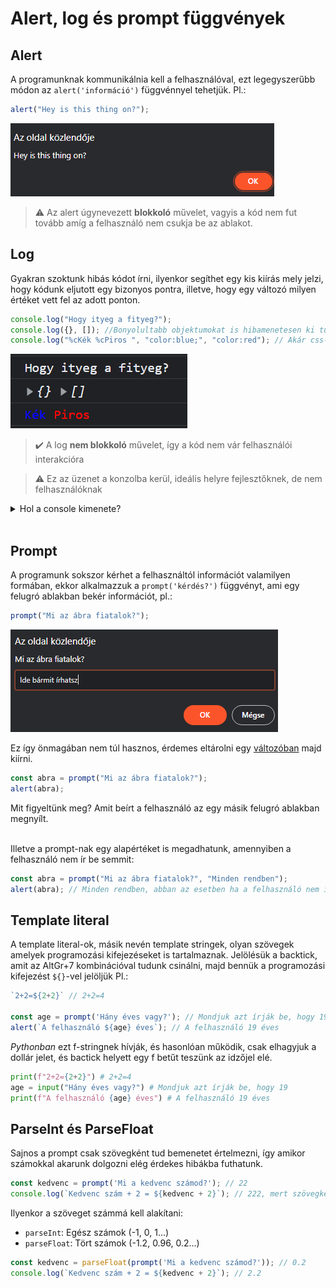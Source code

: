 # Alert, log és prompt függvények

## Alert

A programunknak kommunikálnia kell a felhasználóval, ezt legegyszerűbb módon az `alert('információ')` függvénnyel tehetjük. Pl.:

```js
alert("Hey is this thing on?");
```

![alert ablak](./assets/alert.png)

> :warning: Az alert úgynevezett **blokkoló** művelet, vagyis a kód nem fut tovább amíg a felhasználó nem csukja be az ablakot.

## Log

Gyakran szoktunk hibás kódot írni, ilyenkor segíthet egy kis kiírás mely jelzi, hogy kódunk eljutott egy bizonyos pontra, illetve, hogy egy változó milyen értéket vett fel az adott ponton.

```js
console.log("Hogy ityeg a fityeg?");
console.log({}, []); //Bonyolultabb objektumokat is hibamenetesen ki tud írni
console.log("%cKék %cPiros ", "color:blue;", "color:red"); // Akár css-t is használhatunk a színezéshez a %c paraméter segítségével
```

![output](./assets/consoleout.png)

> :heavy_check_mark: A log **nem blokkoló** művelet, így a kód nem vár felhasználói interakcióra

> :warning: Ez az üzenet a konzolba kerül, ideális helyre fejlesztőknek, de nem felhasználóknak

<details>
<summary>Hol a console kimenete?</summary>

![console](./assets/console.png)
A html-es debug ablakban

</details>
<br/>

## Prompt

A programunk sokszor kérhet a felhasználtól információt valamilyen formában, ekkor alkalmazzuk a `prompt('kérdés?')` függvényt, ami egy felugró ablakban bekér információt, pl.:

```js
prompt("Mi az ábra fiatalok?");
```

![prompt ablak](./assets/prompt.png)

Ez így önmagában nem túl hasznos, érdemes eltárolni egy [változóban](valtozo.md) majd kiírni.

```js
const abra = prompt("Mi az ábra fiatalok?");
alert(abra);
```

Mit figyeltünk meg?
Amit beírt a felhasználó az egy másik felugró ablakban megnyílt.
<br/><br/>

Illetve a prompt-nak egy alapértéket is megadhatunk, amennyiben a felhasználó nem ír be semmit:

```js
const abra = prompt("Mi az ábra fiatalok?", "Minden rendben");
alert(abra); // Minden rendben, abban az esetben ha a felhasználó nem ír be semmit
```

## Template literal

A template literal-ok, másik nevén template stringek, olyan szövegek amelyek programozási kifejezéseket is tartalmaznak.
Jelölésük a backtick, amit az AltGr+7 kombinációval tudunk csinálni, majd bennük a programozási kifejezést `${}`-vel jelöljük
Pl.:
```js
`2+2=${2+2}` // 2+2=4

const age = prompt('Hány éves vagy?'); // Mondjuk azt írják be, hogy 19
alert(`A felhasználó ${age} éves`); // A felhasználó 19 éves
```

_Pythonban_ ezt f-stringnek hívják, és hasonlóan működik, csak elhagyjuk a dollár jelet, és bactick helyett egy f betűt teszünk az idzőjel elé.
```py
print(f"2+2={2+2}") # 2+2=4
age = input("Hány éves vagy?") # Mondjuk azt írják be, hogy 19
print(f"A felhasználó {age} éves") # A felhasználó 19 éves
```

## ParseInt és ParseFloat

Sajnos a prompt csak szövegként tud bemenetet értelmezni, így amikor számokkal akarunk dolgozni elég érdekes hibákba futhatunk.
```js
const kedvenc = prompt('Mi a kedvenc számod?'); // 22
console.log(`Kedvenc szám + 2 = ${kedvenc + 2}`); // 222, mert szövegként kezeli
```

Ilyenkor a szöveget számmá kell alakítani:
- `parseInt`: Egész számok (-1, 0, 1...)
- `parseFloat`: Tört számok (-1.2, 0.96, 0.2...)
```js
const kedvenc = parseFloat(prompt('Mi a kedvenc számod?')); // 0.2
console.log(`Kedvenc szám + 2 = ${kedvenc + 2}`); // 2.2
```
